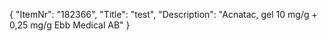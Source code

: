 {
  "ItemNr": "182366",
  "Title": "test",
  "Description": "Acnatac, gel 10 mg/g + 0,25 mg/g Ebb Medical AB"
}